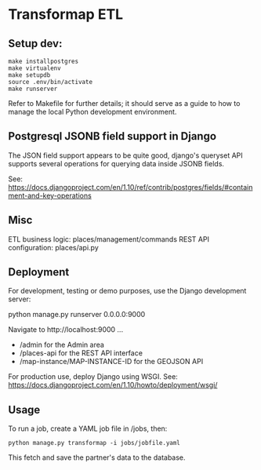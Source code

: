 # Transformap ETL

## Setup dev:

    make installpostgres
    make virtualenv
    make setupdb
    source .env/bin/activate
    make runserver

Refer to Makefile for further details; it should serve as a guide to how to
manage the local Python development environment.

## Postgresql JSONB field support in Django

The JSON field support appears to be quite good, django's queryset API supports
several operations for querying data inside JSONB fields.

See: https://docs.djangoproject.com/en/1.10/ref/contrib/postgres/fields/#containment-and-key-operations

## Misc

ETL business logic: places/management/commands
REST API configuration: places/api.py

## Deployment

For development, testing or demo purposes, use the Django development server:

python manage.py runserver 0.0.0.0:9000

Navigate to http://localhost:9000 ...

- /admin for the Admin area
- /places-api for the REST API interface
- /map-instance/MAP-INSTANCE-ID for the GEOJSON API

For production use, deploy Django using WSGI. See:
https://docs.djangoproject.com/en/1.10/howto/deployment/wsgi/

## Usage

To run a job, create a YAML job file in /jobs, then:

    python manage.py transformap -i jobs/jobfile.yaml

This fetch and save the partner's data to the database.